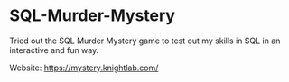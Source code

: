 # SQL-Murder-Mystery
Tried out the SQL Murder Mystery game to test out my skills in SQL in an interactive and fun way.

Website: https://mystery.knightlab.com/
